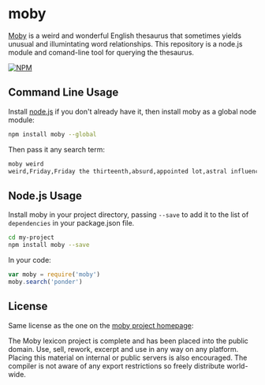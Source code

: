 # moby

[Moby](http://en.wikipedia.org/wiki/Moby_Project#Thesaurus) is a weird and
wonderful English thesaurus that sometimes yields unusual and illumintating word
relationships. This repository is a node.js module and comand-line tool for
querying the thesaurus.

[![NPM](https://nodei.co/npm/moby.png)](https://nodei.co/npm/moby/)

## Command Line Usage

Install [node.js](http://nodejs.org/) if you don't already have it, then install
moby as a global node module:

```sh
npm install moby --global
```

Then pass it any search term:

```sh
moby weird
weird,Friday,Friday the thirteenth,absurd,appointed lot,astral influences,astrology,awe-inspiring,awesome,awful,awing,beyond belief,bizarre,blue,book of fate,cadaverous,cantrip,cast,charm,circumstance,cockamamie,constellation,corpselike,crazy,creepy,cup,curious,curse,deadly,deathlike,deathly,deathly pale,destination,destiny,dies funestis,doom,dreadful,eccentric,eerie,eldritch,end,evil eye,exorcism,extravagant,fantastic,fatality,fate,fearful,foolish,forecast,foredoom,foretelling,fortune,freaked out,freaky,funny,future,ghastly,ghostlike,ghostly,glamour,grisly,grotesque,gruesome,haggard,haunting,hex,high-flown,hoodoo,horrific,ides of March,incantational,incantatory,incredible,inevitability,inscrutable,jinx,kismet,kooky,laughable,livid,lot,ludicrous,lurid,macabre,magian,magic,magic spell,malocchio,moira,monstrous,mortuary,mysterious,necromantic,nonsensical,numinous,odd,oddball,off,off the wall,out,outlandish,outrageous,outre,pale,passing strange,peculiar,planets,poppycockish,portion,preposterous,preternatural,prevision,prognosis,prognostication,prophecy,quaint,queer,ridiculous,shaman,shamanic,shamanist,shamanistic,singular,sorcerous,spell,spookish,spooky,stars,strange,supernal,supernatural,talismanic,thaumaturgic,uncanny,unco,uncolike,uncouth,unearthly,unlucky day,unnatural,voodoo,voodooistic,wan,wanga,whammy,wheel of fortune,wild,will of Heaven,witch,witchlike,witchy,wizardlike,wizardly,wondrous strange
```

## Node.js Usage

Install moby in your project directory, passing `--save` to add it to the list of
`dependencies` in your package.json file.

```sh
cd my-project
npm install moby --save
```

In your code:

```js
var moby = require('moby')
moby.search('ponder')
```

## License

Same license as the one on the [moby project homepage](http://icon.shef.ac.uk/Moby/):

The Moby lexicon project is complete and has been placed into the public domain.
Use, sell, rework, excerpt and use in any way on any platform. Placing this
material on internal or public servers is also encouraged. The compiler is not
aware of any export restrictions so freely distribute world-wide.
